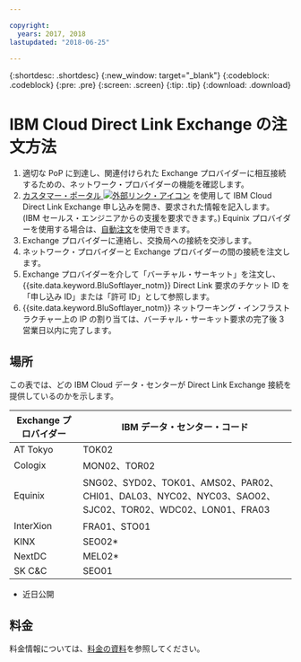 ```yaml
---

copyright:
  years: 2017, 2018
lastupdated: "2018-06-25"

---
```


{:shortdesc: .shortdesc}
{:new_window: target="_blank"}
{:codeblock: .codeblock}
{:pre: .pre}
{:screen: .screen}
{:tip: .tip}
{:download: .download}

# IBM Cloud Direct Link Exchange の注文方法

1. 適切な PoP に到達し、関連付けられた Exchange プロバイダーに相互接続するための、ネットワーク・プロバイダーの機能を確認します。
2. [カスタマー・ポータル ![外部リンク・アイコン](../../icons/launch-glyph.svg "外部リンク・アイコン")](https://control.softlayer.com/) を使用して IBM Cloud Direct Link Exchange 申し込みを開き、要求された情報を記入します。 (IBM セールス・エンジニアからの支援を要求できます。) Equinix プロバイダーを使用する場合は、[自動注文](cloud-exchange-automation.html)を使用できます。
3. Exchange プロバイダーに連絡し、交換局への接続を交渉します。
4. ネットワーク・プロバイダーと Exchange プロバイダーの間の接続を注文します。
5. Exchange プロバイダーを介して「バーチャル・サーキット」を注文し、{{site.data.keyword.BluSoftlayer_notm}} Direct Link 要求のチケット ID を「申し込み ID」または「許可 ID」として参照します。
6. {{site.data.keyword.BluSoftlayer_notm}} ネットワーキング・インフラストラクチャー上の IP の割り当ては、バーチャル・サーキット要求の完了後 3 営業日以内に完了します。
 
## 場所
 
 この表では、どの IBM Cloud データ・センターが Direct Link Exchange 接続を提供しているのかを示します。
 
| Exchange プロバイダー	| IBM データ・センター・コード |
|-------------|-----------------------|
| AT Tokyo	| TOK02 |
| Cologix	| MON02、TOR02 |
| Equinix	| SNG02、SYD02、TOK01、AMS02、PAR02、CHI01、DAL03、NYC02、NYC03、SAO02、SJC02、TOR02、WDC02、LON01、FRA03 |									
| InterXion	| FRA01、STO01 |
| KINX	| SEO02* |
| NextDC | 	MEL02* |
| SK C&C | 	SEO01 |

* 近日公開

## 料金

料金情報については、[料金の資料](pricing.html)を参照してください。
